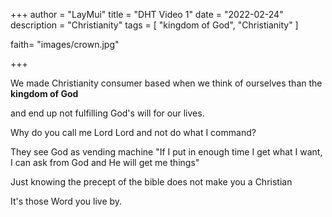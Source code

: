 +++
author = "LayMui"
title = "DHT Video 1"
date = "2022-02-24"
description = "Christianity"
tags = [
    "kingdom of God", "Christianity"
]

faith= "images/crown.jpg"

+++

We made Christianity consumer based when we think of ourselves than the **kingdom of God**

and end up not fulfilling God's will for our lives.

Why do you call me Lord Lord and not do what I command?

They see God as vending machine
"If I put in enough time I get what I want, I can ask from God 
and He will get me things"

Just knowing the precept of the bible does not make you a Christian

It's those Word you live by.

